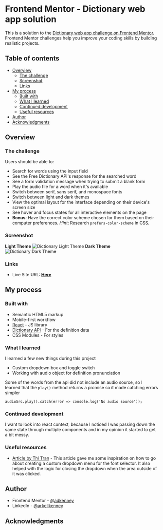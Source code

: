 # Frontend Mentor - Dictionary web app solution

This is a solution to the [Dictionary web app challenge on Frontend Mentor](https://www.frontendmentor.io/challenges/dictionary-web-app-h5wwnyuKFL). Frontend Mentor challenges help you improve your coding skills by building realistic projects. 

## Table of contents

- [Overview](#overview)
  - [The challenge](#the-challenge)
  - [Screenshot](#screenshot)
  - [Links](#links)
- [My process](#my-process)
  - [Built with](#built-with)
  - [What I learned](#what-i-learned)
  - [Continued development](#continued-development)
  - [Useful resources](#useful-resources)
- [Author](#author)
- [Acknowledgments](#acknowledgments)

## Overview

### The challenge

Users should be able to:

- Search for words using the input field
- See the Free Dictionary API's response for the searched word
- See a form validation message when trying to submit a blank form
- Play the audio file for a word when it's available
- Switch between serif, sans serif, and monospace fonts
- Switch between light and dark themes
- View the optimal layout for the interface depending on their device's screen size
- See hover and focus states for all interactive elements on the page
- **Bonus**: Have the correct color scheme chosen for them based on their computer preferences. _Hint_: Research `prefers-color-scheme` in CSS.

### Screenshot
**Light Theme**
![Dictionary Light Theme](https://user-images.githubusercontent.com/31222712/220158495-1aaf77b8-8565-4af9-8447-7987b81382d5.png)
**Dark Theme**
![Dictionary Dark Theme](https://user-images.githubusercontent.com/31222712/220158799-efbe23eb-f8f6-4814-bf6d-8cd76d97d2b3.png)

### Links

- Live Site URL: [**Here**](https://adkenney-dictionary-app.netlify.app/)

## My process

### Built with

- Semantic HTML5 markup
- Mobile-first workflow
- [React](https://reactjs.org/) - JS library
- [Dictionary API](https://dictionaryapi.dev/) - For the definition data
- CSS Modules - For styles

### What I learned

I learned a few new things during this project
- Custom dropdown box and toggle switch
- Working with audio object for definition pronunciation

Some of the words from the api did not include an audio source, so I learned that the `play()` method returns a promise so it made catching errors simpler

```audioSrc.play().catch(error => console.log('No audio source'));```


### Continued development

I want to look into react context, because I noticed I was passing down the same state through multiple components and in my opinion it started to get a bit messy.

### Useful resources

- [Article by Thi Tran](https://medium.com/tinyso/how-to-create-a-dropdown-select-component-in-react-bf85df53e206) - This article gave me some inspiration on how to go about creating a custom dropdown menu for the font selector. It also helped with the logic for closing the dropdown when the area outside of it was clicked.

## Author

- Frontend Mentor - [@adkenney](https://www.frontendmentor.io/profile/adkenney)
- LinkedIn - [@arkellkenney](https://www.linkedin.com/in/arkellkenney/)

## Acknowledgments

